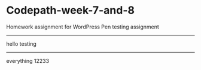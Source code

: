 # Codepath-week-7-and-8
Homework assignment for WordPress Pen testing assignment
<hr>
hello testing
<hr>
everything
12233
